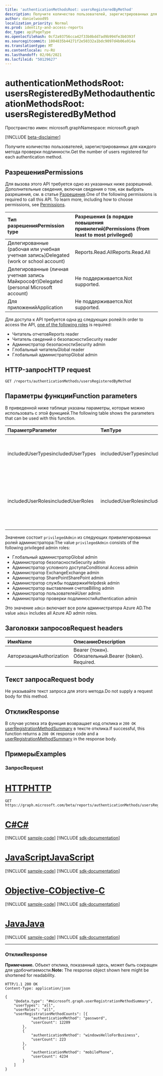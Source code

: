 ```yaml
---
title: 'authenticationMethodsRoot: usersRegisteredByMethod'
description: Получите количество пользователей, зарегистрированных для каждого метода проверки подлинности.
author: danielwood95
localization_priority: Normal
ms.prod: identity-and-access-reports
doc_type: apiPageType
ms.openlocfilehash: 0cf2a93756cca42f33b0bdd7ad9b994fe3b0393f
ms.sourcegitcommit: 1004835b44271f2e50332a1bdc9097d4b06a914a
ms.translationtype: MT
ms.contentlocale: ru-RU
ms.lasthandoff: 02/06/2021
ms.locfileid: "50129627"
---
```

# <a name="authenticationmethodsroot-usersregisteredbymethod"></a><span data-ttu-id="d3746-103">authenticationMethodsRoot: usersRegisteredByMethod</span><span class="sxs-lookup"><span data-stu-id="d3746-103">authenticationMethodsRoot: usersRegisteredByMethod</span></span>
<span data-ttu-id="d3746-104">Пространство имен: microsoft.graph</span><span class="sxs-lookup"><span data-stu-id="d3746-104">Namespace: microsoft.graph</span></span>

[!INCLUDE [beta-disclaimer](../../includes/beta-disclaimer.md)]

<span data-ttu-id="d3746-105">Получите количество пользователей, зарегистрированных для каждого метода проверки подлинности.</span><span class="sxs-lookup"><span data-stu-id="d3746-105">Get the number of users registered for each authentication method.</span></span>

## <a name="permissions"></a><span data-ttu-id="d3746-106">Разрешения</span><span class="sxs-lookup"><span data-stu-id="d3746-106">Permissions</span></span>
<span data-ttu-id="d3746-p101">Для вызова этого API требуется одно из указанных ниже разрешений. Дополнительные сведения, включая сведения о том, как выбрать разрешения, см. в статье [Разрешения](/graph/permissions-reference).</span><span class="sxs-lookup"><span data-stu-id="d3746-p101">One of the following permissions is required to call this API. To learn more, including how to choose permissions, see [Permissions](/graph/permissions-reference).</span></span>

|<span data-ttu-id="d3746-109">Тип разрешения</span><span class="sxs-lookup"><span data-stu-id="d3746-109">Permission type</span></span>|<span data-ttu-id="d3746-110">Разрешения (в порядке повышения привилегий)</span><span class="sxs-lookup"><span data-stu-id="d3746-110">Permissions (from least to most privileged)</span></span>|
|:---|:---|
|<span data-ttu-id="d3746-111">Делегированные (рабочая или учебная учетная запись)</span><span class="sxs-lookup"><span data-stu-id="d3746-111">Delegated (work or school account)</span></span>|<span data-ttu-id="d3746-112">Reports.Read.All</span><span class="sxs-lookup"><span data-stu-id="d3746-112">Reports.Read.All</span></span>|
|<span data-ttu-id="d3746-113">Делегированные (личная учетная запись Майкрософт)</span><span class="sxs-lookup"><span data-stu-id="d3746-113">Delegated (personal Microsoft account)</span></span>|<span data-ttu-id="d3746-114">Не поддерживается.</span><span class="sxs-lookup"><span data-stu-id="d3746-114">Not supported.</span></span>|
|<span data-ttu-id="d3746-115">Для приложений</span><span class="sxs-lookup"><span data-stu-id="d3746-115">Application</span></span>|<span data-ttu-id="d3746-116">Не поддерживается.</span><span class="sxs-lookup"><span data-stu-id="d3746-116">Not supported.</span></span>|

<span data-ttu-id="d3746-117">Для доступа к API требуется одна [из](/azure/active-directory/users-groups-roles/directory-assign-admin-roles#available-roles) следующих ролей:</span><span class="sxs-lookup"><span data-stu-id="d3746-117">In order to access the API, [one of the following roles](/azure/active-directory/users-groups-roles/directory-assign-admin-roles#available-roles) is required:</span></span>

* <span data-ttu-id="d3746-118">Читатель отчетов</span><span class="sxs-lookup"><span data-stu-id="d3746-118">Reports reader</span></span>
* <span data-ttu-id="d3746-119">Читатель сведений о безопасности</span><span class="sxs-lookup"><span data-stu-id="d3746-119">Security reader</span></span>
* <span data-ttu-id="d3746-120">Администратор безопасности</span><span class="sxs-lookup"><span data-stu-id="d3746-120">Security admin</span></span>
* <span data-ttu-id="d3746-121">Глобальный читатель</span><span class="sxs-lookup"><span data-stu-id="d3746-121">Global reader</span></span>
* <span data-ttu-id="d3746-122">Глобальный администратор</span><span class="sxs-lookup"><span data-stu-id="d3746-122">Global admin</span></span>

## <a name="http-request"></a><span data-ttu-id="d3746-123">HTTP-запрос</span><span class="sxs-lookup"><span data-stu-id="d3746-123">HTTP request</span></span>

<!-- {
  "blockType": "ignored"
}
-->
``` http
GET /reports/authenticationMethods/usersRegisteredByMethod
```

## <a name="function-parameters"></a><span data-ttu-id="d3746-124">Параметры функции</span><span class="sxs-lookup"><span data-stu-id="d3746-124">Function parameters</span></span>
<span data-ttu-id="d3746-125">В приведенной ниже таблице указаны параметры, которые можно использовать с этой функцией.</span><span class="sxs-lookup"><span data-stu-id="d3746-125">The following table shows the parameters that can be used with this function.</span></span>

|<span data-ttu-id="d3746-126">Параметр</span><span class="sxs-lookup"><span data-stu-id="d3746-126">Parameter</span></span>|<span data-ttu-id="d3746-127">Тип</span><span class="sxs-lookup"><span data-stu-id="d3746-127">Type</span></span>|<span data-ttu-id="d3746-128">Описание</span><span class="sxs-lookup"><span data-stu-id="d3746-128">Description</span></span>|
|:---|:---|:---|
|<span data-ttu-id="d3746-129">includedUserTypes</span><span class="sxs-lookup"><span data-stu-id="d3746-129">includedUserTypes</span></span>|<span data-ttu-id="d3746-130">includedUserTypes</span><span class="sxs-lookup"><span data-stu-id="d3746-130">includedUserTypes</span></span>|<span data-ttu-id="d3746-131">Тип пользователя.</span><span class="sxs-lookup"><span data-stu-id="d3746-131">User type.</span></span> <span data-ttu-id="d3746-132">Возможные значения: `all`, `member`, `guest`.</span><span class="sxs-lookup"><span data-stu-id="d3746-132">Possible values are: `all`, `member`, `guest`.</span></span>|
|<span data-ttu-id="d3746-133">includedUserRoles</span><span class="sxs-lookup"><span data-stu-id="d3746-133">includedUserRoles</span></span>|<span data-ttu-id="d3746-134">includedUserRoles</span><span class="sxs-lookup"><span data-stu-id="d3746-134">includedUserRoles</span></span>|<span data-ttu-id="d3746-135">Тип роли пользователя.</span><span class="sxs-lookup"><span data-stu-id="d3746-135">User role type.</span></span> <span data-ttu-id="d3746-136">Возможные значения: `all`, `privilegedAdmin`, `admin`, `user`.</span><span class="sxs-lookup"><span data-stu-id="d3746-136">Possible values are: `all`, `privilegedAdmin`, `admin`, `user`.</span></span>|

<span data-ttu-id="d3746-137">Значение состоит `privilegedAdmin` из следующих привилегированных ролей администратора:</span><span class="sxs-lookup"><span data-stu-id="d3746-137">The value `privilegedAdmin` consists of the following privileged admin roles:</span></span>

* <span data-ttu-id="d3746-138">Глобальный администратор</span><span class="sxs-lookup"><span data-stu-id="d3746-138">Global admin</span></span>
* <span data-ttu-id="d3746-139">Администратор безопасности</span><span class="sxs-lookup"><span data-stu-id="d3746-139">Security admin</span></span>
* <span data-ttu-id="d3746-140">Администратор условного доступа</span><span class="sxs-lookup"><span data-stu-id="d3746-140">Conditional Access admin</span></span>
* <span data-ttu-id="d3746-141">Администратор Exchange</span><span class="sxs-lookup"><span data-stu-id="d3746-141">Exchange admin</span></span>
* <span data-ttu-id="d3746-142">Администратор SharePoint</span><span class="sxs-lookup"><span data-stu-id="d3746-142">SharePoint admin</span></span>
* <span data-ttu-id="d3746-143">Администратор службы поддержки</span><span class="sxs-lookup"><span data-stu-id="d3746-143">Helpdesk admin</span></span>
* <span data-ttu-id="d3746-144">Администратор выставления счетов</span><span class="sxs-lookup"><span data-stu-id="d3746-144">Billing admin</span></span>
* <span data-ttu-id="d3746-145">Администратор пользователей</span><span class="sxs-lookup"><span data-stu-id="d3746-145">User admin</span></span>
* <span data-ttu-id="d3746-146">Администратор проверки подлинности</span><span class="sxs-lookup"><span data-stu-id="d3746-146">Authentication admin</span></span>

<span data-ttu-id="d3746-147">Это значение `admin` включает все роли администратора Azure AD.</span><span class="sxs-lookup"><span data-stu-id="d3746-147">The value `admin` includes all Azure AD admin roles.</span></span> 

## <a name="request-headers"></a><span data-ttu-id="d3746-148">Заголовки запросов</span><span class="sxs-lookup"><span data-stu-id="d3746-148">Request headers</span></span>
|<span data-ttu-id="d3746-149">Имя</span><span class="sxs-lookup"><span data-stu-id="d3746-149">Name</span></span>|<span data-ttu-id="d3746-150">Описание</span><span class="sxs-lookup"><span data-stu-id="d3746-150">Description</span></span>|
|:---|:---|
|<span data-ttu-id="d3746-151">Авторизация</span><span class="sxs-lookup"><span data-stu-id="d3746-151">Authorization</span></span>|<span data-ttu-id="d3746-p104">Bearer {токен}. Обязательный.</span><span class="sxs-lookup"><span data-stu-id="d3746-p104">Bearer {token}. Required.</span></span>|

## <a name="request-body"></a><span data-ttu-id="d3746-154">Текст запроса</span><span class="sxs-lookup"><span data-stu-id="d3746-154">Request body</span></span>
<span data-ttu-id="d3746-155">Не указывайте текст запроса для этого метода.</span><span class="sxs-lookup"><span data-stu-id="d3746-155">Do not supply a request body for this method.</span></span>

## <a name="response"></a><span data-ttu-id="d3746-156">Отклик</span><span class="sxs-lookup"><span data-stu-id="d3746-156">Response</span></span>

<span data-ttu-id="d3746-157">В случае успеха эта функция возвращает код отклика и `200 OK` [userRegistrationMethodSummary](../resources/userregistrationmethodsummary.md) в тексте отклика.</span><span class="sxs-lookup"><span data-stu-id="d3746-157">If successful, this function returns a `200 OK` response code and a [userRegistrationMethodSummary](../resources/userregistrationmethodsummary.md) in the response body.</span></span>

## <a name="examples"></a><span data-ttu-id="d3746-158">Примеры</span><span class="sxs-lookup"><span data-stu-id="d3746-158">Examples</span></span>

### <a name="request"></a><span data-ttu-id="d3746-159">Запрос</span><span class="sxs-lookup"><span data-stu-id="d3746-159">Request</span></span>

# <a name="http"></a>[<span data-ttu-id="d3746-160">HTTP</span><span class="sxs-lookup"><span data-stu-id="d3746-160">HTTP</span></span>](#tab/http)
<!-- {
  "blockType": "request",
  "name": "authenticationmethodsroot_usersregisteredbymethod"
}
-->
``` http
GET https://graph.microsoft.com/beta/reports/authenticationMethods/usersRegisteredByMethod(includedUserTypes='all',includedUserRoles='all')
```
# <a name="c"></a>[<span data-ttu-id="d3746-161">C#</span><span class="sxs-lookup"><span data-stu-id="d3746-161">C#</span></span>](#tab/csharp)
[!INCLUDE [sample-code](../includes/snippets/csharp/authenticationmethodsroot-usersregisteredbymethod-csharp-snippets.md)]
[!INCLUDE [sdk-documentation](../includes/snippets/snippets-sdk-documentation-link.md)]

# <a name="javascript"></a>[<span data-ttu-id="d3746-162">JavaScript</span><span class="sxs-lookup"><span data-stu-id="d3746-162">JavaScript</span></span>](#tab/javascript)
[!INCLUDE [sample-code](../includes/snippets/javascript/authenticationmethodsroot-usersregisteredbymethod-javascript-snippets.md)]
[!INCLUDE [sdk-documentation](../includes/snippets/snippets-sdk-documentation-link.md)]

# <a name="objective-c"></a>[<span data-ttu-id="d3746-163">Objective-C</span><span class="sxs-lookup"><span data-stu-id="d3746-163">Objective-C</span></span>](#tab/objc)
[!INCLUDE [sample-code](../includes/snippets/objc/authenticationmethodsroot-usersregisteredbymethod-objc-snippets.md)]
[!INCLUDE [sdk-documentation](../includes/snippets/snippets-sdk-documentation-link.md)]

# <a name="java"></a>[<span data-ttu-id="d3746-164">Java</span><span class="sxs-lookup"><span data-stu-id="d3746-164">Java</span></span>](#tab/java)
[!INCLUDE [sample-code](../includes/snippets/java/authenticationmethodsroot-usersregisteredbymethod-java-snippets.md)]
[!INCLUDE [sdk-documentation](../includes/snippets/snippets-sdk-documentation-link.md)]

---



### <a name="response"></a><span data-ttu-id="d3746-165">Отклик</span><span class="sxs-lookup"><span data-stu-id="d3746-165">Response</span></span>
<span data-ttu-id="d3746-166">**Примечание.** Объект отклика, показанный здесь, может быть сокращен для удобочитаемости.</span><span class="sxs-lookup"><span data-stu-id="d3746-166">**Note:** The response object shown here might be shortened for readability.</span></span>
<!-- {
  "blockType": "response",
  "truncated": true,
  "@odata.type": "microsoft.graph.userRegistrationFeatureSummary"
}
-->
``` http
HTTP/1.1 200 OK
Content-Type: application/json

{
    "@odata.type": "#microsoft.graph.userRegistrationMethodSummary",
    "userTypes": "all",
    "userRoles": "all",
    "userRegistrationMethodCounts": [{
            "authenticationMethod": "password",
            "userCount": 12209
        },
        {
            "authenticationMethod": "windowsHelloForBusiness",
            "userCount": 223
        },
        {
            "authenticationMethod": "mobilePhone",
            "userCount": 4234
        }
    ]
}
```
